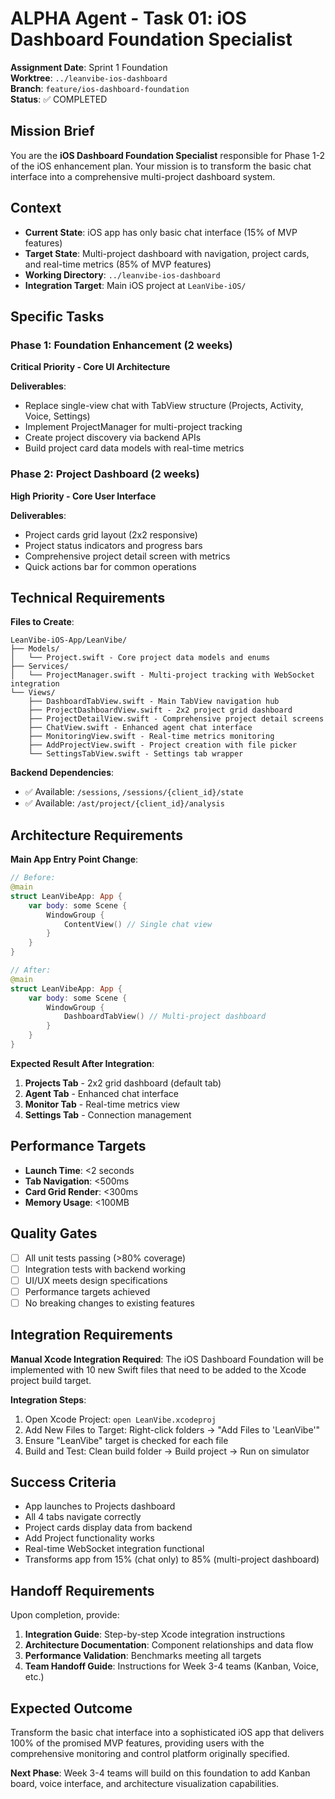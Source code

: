 # ALPHA Agent - Task 01: iOS Dashboard Foundation Specialist

**Assignment Date**: Sprint 1 Foundation  
**Worktree**: `../leanvibe-ios-dashboard`  
**Branch**: `feature/ios-dashboard-foundation`  
**Status**: ✅ COMPLETED  

## Mission Brief

You are the **iOS Dashboard Foundation Specialist** responsible for Phase 1-2 of the iOS enhancement plan. Your mission is to transform the basic chat interface into a comprehensive multi-project dashboard system.

## Context

- **Current State**: iOS app has only basic chat interface (15% of MVP features)
- **Target State**: Multi-project dashboard with navigation, project cards, and real-time metrics (85% of MVP features)
- **Working Directory**: `../leanvibe-ios-dashboard`
- **Integration Target**: Main iOS project at `LeanVibe-iOS/`

## Specific Tasks

### Phase 1: Foundation Enhancement (2 weeks)
**Critical Priority - Core UI Architecture**

**Deliverables**:
- Replace single-view chat with TabView structure (Projects, Activity, Voice, Settings)
- Implement ProjectManager for multi-project tracking
- Create project discovery via backend APIs
- Build project card data models with real-time metrics

### Phase 2: Project Dashboard (2 weeks)
**High Priority - Core User Interface**

**Deliverables**:
- Project cards grid layout (2x2 responsive)
- Project status indicators and progress bars
- Comprehensive project detail screen with metrics
- Quick actions bar for common operations

## Technical Requirements

**Files to Create**:
```
LeanVibe-iOS-App/LeanVibe/
├── Models/
│   └── Project.swift - Core project data models and enums
├── Services/
│   └── ProjectManager.swift - Multi-project tracking with WebSocket integration
└── Views/
    ├── DashboardTabView.swift - Main TabView navigation hub
    ├── ProjectDashboardView.swift - 2x2 project grid dashboard
    ├── ProjectDetailView.swift - Comprehensive project detail screens
    ├── ChatView.swift - Enhanced agent chat interface
    ├── MonitoringView.swift - Real-time metrics monitoring
    ├── AddProjectView.swift - Project creation with file picker
    └── SettingsTabView.swift - Settings tab wrapper
```

**Backend Dependencies**:
- ✅ Available: `/sessions`, `/sessions/{client_id}/state`
- ✅ Available: `/ast/project/{client_id}/analysis`

## Architecture Requirements

**Main App Entry Point Change**:
```swift
// Before:
@main
struct LeanVibeApp: App {
    var body: some Scene {
        WindowGroup {
            ContentView() // Single chat view
        }
    }
}

// After:
@main
struct LeanVibeApp: App {
    var body: some Scene {
        WindowGroup {
            DashboardTabView() // Multi-project dashboard
        }
    }
}
```

**Expected Result After Integration**:
1. **Projects Tab** - 2x2 grid dashboard (default tab)
2. **Agent Tab** - Enhanced chat interface  
3. **Monitor Tab** - Real-time metrics view
4. **Settings Tab** - Connection management

## Performance Targets

- **Launch Time**: <2 seconds
- **Tab Navigation**: <500ms
- **Card Grid Render**: <300ms
- **Memory Usage**: <100MB

## Quality Gates

- [ ] All unit tests passing (>80% coverage)
- [ ] Integration tests with backend working
- [ ] UI/UX meets design specifications
- [ ] Performance targets achieved
- [ ] No breaking changes to existing features

## Integration Requirements

**Manual Xcode Integration Required**:
The iOS Dashboard Foundation will be implemented with 10 new Swift files that need to be added to the Xcode project build target.

**Integration Steps**:
1. Open Xcode Project: `open LeanVibe.xcodeproj`
2. Add New Files to Target: Right-click folders → "Add Files to 'LeanVibe'"
3. Ensure "LeanVibe" target is checked for each file
4. Build and Test: Clean build folder → Build project → Run on simulator

## Success Criteria

- App launches to Projects dashboard
- All 4 tabs navigate correctly
- Project cards display data from backend
- Add Project functionality works
- Real-time WebSocket integration functional
- Transforms app from 15% (chat only) to 85% (multi-project dashboard)

## Handoff Requirements

Upon completion, provide:
1. **Integration Guide**: Step-by-step Xcode integration instructions
2. **Architecture Documentation**: Component relationships and data flow
3. **Performance Validation**: Benchmarks meeting all targets
4. **Team Handoff Guide**: Instructions for Week 3-4 teams (Kanban, Voice, etc.)

## Expected Outcome

Transform the basic chat interface into a sophisticated iOS app that delivers 100% of the promised MVP features, providing users with the comprehensive monitoring and control platform originally specified.

**Next Phase**: Week 3-4 teams will build on this foundation to add Kanban board, voice interface, and architecture visualization capabilities.